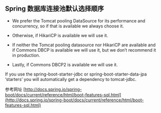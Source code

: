 ## Spring 数据库连接池默认选择顺序

*   We prefer the Tomcat pooling DataSource for its performance and concurrency, so if that is available we always choose it.

*   Otherwise, if HikariCP is available we will use it.

*   If neither the Tomcat pooling datasource nor HikariCP are available and if Commons DBCP is available we will use it, but we don’t recommend it in production.

*   Lastly, if Commons DBCP2 is available we will use it.

If you use the spring-boot-starter-jdbc or spring-boot-starter-data-jpa ‘starters’ you will automatically get a dependency to tomcat-jdbc.

参考网址 [http://docs.spring.io/spring-boot/docs/current/reference/html/boot-features-sql.html](http://docs.spring.io/spring-boot/docs/current/reference/html/boot-features-sql.html)